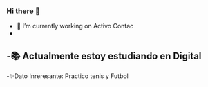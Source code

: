 ### Hi there 👋
- 🔭 I’m currently working on Activo Contac 
- 
-📚 Actualmente estoy estudiando en Digital 
-
-✨Dato Inreresante: Practico tenis y  Futbol
<!--
-->
<!--
**LeidyYesi/LeidyYesi** is a ✨ _special_ ✨ repository because its `README.md` (this file) appears on your GitHub profile.

Here are some ideas to get you started:

- 🔭 I’m currently working on ...
- 🌱 I’m currently learning ...
- 👯 I’m looking to collaborate on ...
- 🤔 I’m looking for help with ...
- 💬 Ask me about ...
- 📫 How to reach me: ...
- 😄 Pronouns: ...
- ⚡ Fun fact: ...
-->

